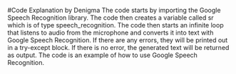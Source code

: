 #Code Explanation by Denigma
The code starts by importing the Google Speech Recognition library.
The code then creates a variable called sr which is of type speech_recognition.
The code then starts an infinite loop that listens to audio from the microphone and converts it into text with Google Speech Recognition.
If there are any errors, they will be printed out in a try-except block.
If there is no error, the generated text will be returned as output.
The code is an example of how to use Google Speech Recognition.
